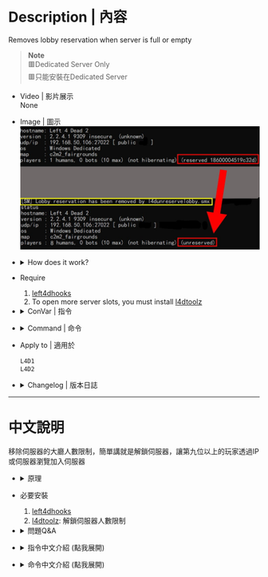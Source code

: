 # Description | 內容
Removes lobby reservation when server is full or empty

> __Note__ 
<br/>🟥Dedicated Server Only
<br/>🟥只能安裝在Dedicated Server

* Video | 影片展示
<br/>None

* Image | 圖示
<br/>![l4d_unreservelobby_1](image/l4d_unreservelobby_1.jpg)

* <details><summary>How does it work?</summary>

	* (Before) 
		1. If server is lobby reserved and full in gamemode (8 for versus/scavenge lobby, 4 for survival/coop/realism lobby)
			* New players can't join the server even if server still has remaining slots, they can't connect via the console or server browser
		2. If server is lobby reserved and empty (No one in server)
			* Unable to connect server from lobby
	* (After)
		1. Removes lobby reservation once server is full in gamemode (8 for versus/scavenge lobby, 4 for survival/coop/realism lobby)
			* New players is allowed to join the server, they can connect via the console or server browser
			* It won't restore back lobby reservation
			* Set ```sv_allow_lobby_connect_only 0```
		2. Removes lobby reservation once all players have disconnected
			* Players can connect from a lobby again
			* It won't restore back lobby reservation
			* Set ```sv_allow_lobby_connect_only``` back to default
	* In short, if you want multi slots server, must install
		1. This l4d_unreservelobby plugin
		2. And **l4dtoolz** (see Require below)
</details>

* Require
	1. [left4dhooks](https://forums.alliedmods.net/showthread.php?t=321696)
	2. To open more server slots, you must install [l4dtoolz](https://github.com/fbef0102/Game-Private_Plugin/tree/main/Tutorial_%E6%95%99%E5%AD%B8%E5%8D%80/English/Server/Install_Other_File#l4dtoolz)

* <details><summary>ConVar | 指令</summary>

	* cfg/sourcemod/l4d_unreservelobby.cfg
		```php
		// Automatically unreserve server after all playes have disconnected
		l4d_unreservelobby_empty "1"

		// Automatically unreserve server after server lobby reserved and full in gamemode (8 in versus/scavenge, 4 in coop/survival/realism)
		l4d_unreservelobby_full "1"

		// When player number reaches the following number, the server unreserves.
		// 0 = 8 in versus/scavenge, 4 in coop/survival/realis.
		// >0 = Any number greater than zero.
		l4d_unreservelobby_trigger "0"
		```
</details>

* <details><summary>Command | 命令</summary>

	* **sm_unreserve - manually force removes the lobby reservation (Adm required: ADMFLAG_ROOT)**
		```php
		sm_unreserve
		```
</details>

* Apply to | 適用於
	```
	L4D1
	L4D2
	```

* <details><summary>Changelog | 版本日誌</summary>

	* v1.1h (2024-10-26)
		* Add ```sv_allow_lobby_connect_only 0``` when unreserved
		* Update cvars

	* v1.0h (2024-10-3)
		* Remake code, convert code to latest syntax
		* Fix warnings when compiling.
		* Replace Gamedata with left4dhooks
		* Automatically unreserve server after all playes have disconnected

	* v1.1.1
		* [Original plugin By Downtown1](https://forums.alliedmods.net/showthread.php?t=94415)
</details>

- - - -
# 中文說明
移除伺服器的大廳人數限制，簡單講就是解鎖伺服器，讓第九位以上的玩家透過IP或伺服器瀏覽加入伺服器

* <details><summary>原理</summary>

	* (裝插件之前)
		1. 當伺服器有大廳reserved cookie且模式滿人時(對抗/清道夫: 8人已滿, 戰役/生存/寫實: 4人已滿)
			* 其他玩家均不能再加入伺服器，即使有設置伺服器30個位子依然無法加入
		2. 當伺服器有大廳reserved cookie且沒人時(所有玩家已離開)
			* 無法從大廳匹配到伺服器

	* (裝插件之後)
		1. 當伺服器有大廳reserved cookie且模式滿人時(對抗/清道夫: 8人已滿, 戰役/生存/寫實: 4人已滿)
			* 自動移除動態大廳reserved cookie，不再恢復
			* 設置指令```sv_allow_lobby_connect_only 0```
			* 其他玩家可透過IP直連或是伺服器瀏覽加入遊戲
		2. 當伺服器所有玩家離開沒人時，自動移除大廳reserved cookie，不再恢復
			* 玩家可以再次從大廳匹配到伺服器
			* 指令 ```sv_allow_lobby_connect_only``` 恢復預設

	* 總結白話講: 當你想開多人伺服器時，需要安裝
		1. 此插件
		2. 與**l4dtoolz** (查看下方"必要安裝")
</details>

* 必要安裝
	1. [left4dhooks](https://forums.alliedmods.net/showthread.php?t=321696)
	2. [l4dtoolz](https://github.com/fbef0102/Game-Private_Plugin/tree/main/Tutorial_教學區/Chinese_繁體中文/Server/安裝其他檔案教學#安裝l4dtoolz): 解鎖伺服器人數限制

* <details><summary>問題Q&A</summary>

	* 怎麼開多人房?
		* [教學文章](https://github.com/fbef0102/Game-Private_Plugin/tree/main/Tutorial_%E6%95%99%E5%AD%B8%E5%8D%80/Chinese_%E7%B9%81%E9%AB%94%E4%B8%AD%E6%96%87/Game/L4D2/8%E4%BD%8D%E7%8E%A9%E5%AE%B6%E9%81%8A%E7%8E%A9%E6%88%B0%E5%BD%B9%E6%A8%A1%E5%BC%8F)

	* 什麼是大廳匹配?
		* [開大廳，匹配](https://github.com/fbef0102/Game-Private_Plugin/tree/main/Tutorial_教學區/Chinese_繁體中文/Server/安裝伺服器與插件#如何從大廳匹配到專屬伺服器)

	* 什麼是大廳reserved cookie?
		1. 中文是預定的餅乾(X)，類似去飯店預設房間，已經被訂走的房間無法給其他人入住
		2. 不用想太多這名詞，直接看有無大廳reserved cookie的差別

	* 有大廳reserved cookie時
		1. 模式滿人時 (對抗/清道夫: 8人, 戰役/生存/寫實: 4人)，其他玩家均不能再加入伺服器，即使伺服器設置30個位子依然無法加入
			* 無法直連
			* 無法加入好友房間
			* 無法從伺服器瀏覽加入
			* 伺服器停止吸路人匹配進來
		2. 無人時 (所有玩家已離開)
			* 無法從大廳匹配
			* 伺服器停止吸路人匹配進來
		3. 模式沒有滿人時
			* 伺服器會吸路人匹配進來

	* 無大廳reserved cookie時
		1. 模式滿人時(對抗/清道夫: 8人, 戰役/生存/寫實: 4人)，其他玩家可以加入伺服器
			* 可直連
			* 可加入好友房間
			* 可從伺服器瀏覽加入
			* 伺服器停止吸路人匹配進來
		2. 無人時(所有玩家已離開)
			* 可從大廳匹配
			* 伺服器停止吸路人匹配進來
		4. 模式沒有滿人時
			* 如果第一個玩家是從大廳匹配，伺服器會吸路人匹配進來
			* 如果第一個玩家不是從大廳匹配，伺服器停止吸路人匹配進來

	* 何時會有大廳reserved cookie?
		1. 設置指令```sv_allow_lobby_connect_only 1```，且第一位玩家透過以下方式加入伺服器
			* 直連```connect```
			* 從```openserverbrowser列表```或```steam群組伺服器```瀏覽加入
			* 大廳匹配

		2. 設置指令```sv_allow_lobby_connect_only 0```，且第一位玩家透過以下方式加入伺服器
			* 大廳匹配

	* 怎麼知道伺服器有大廳reserved cookie?
		1. 遊戲控制台或伺服器後台輸入```status```，如果看到reserved xxxxx，那就是有，反之亦然

	* ```sv_allow_lobby_connect_only```與大廳之間的關係圖, [圖來源: Hatsune-Imagine/l4d2-plugins/l4d2_unreservelobby](https://github.com/Hatsune-Imagine/l4d2-plugins/tree/main/l4d2_unreservelobby)
	<br/>![l4d_unreservelobby_2](image/l4d_unreservelobby_2.jpg)

	> 詳細功能依然有很多未解之謎，問就是Valve的鍋，我們吃瓜就好
</details>

* <details><summary>指令中文介紹 (點我展開)</summary>

	* cfg/sourcemod/l4d_unreservelobby.cfg
		```php
		// 當所有玩家離開伺服器且伺服器沒人時，自動移除大廳reserved cookie
		l4d_unreservelobby_empty "1"

		// 當伺服器有大廳reserved cookie且模式滿人時(對抗/清道夫: 8人已滿, 戰役/生存/寫實: 4人已滿)，自動移除動態大廳reserved cookie
		l4d_unreservelobby_full "1"

		// 當伺服器內玩家人數達到以下數值, 則移除動態大廳reserved cookie.
		// 0 = 對抗/清道夫下8人, 戰役/生存/寫實下4人
		// >0 = 任何大於0的自定義人數
		l4d_unreservelobby_trigger "0"
		```
</details>

* <details><summary>命令中文介紹 (點我展開)</summary>

	* **sm_unreserve - 輸入此指令手動移除大廳reserved cookie (權限: ADMFLAG_ROOT)**
		```php
		sm_unreserve
		```
</details>